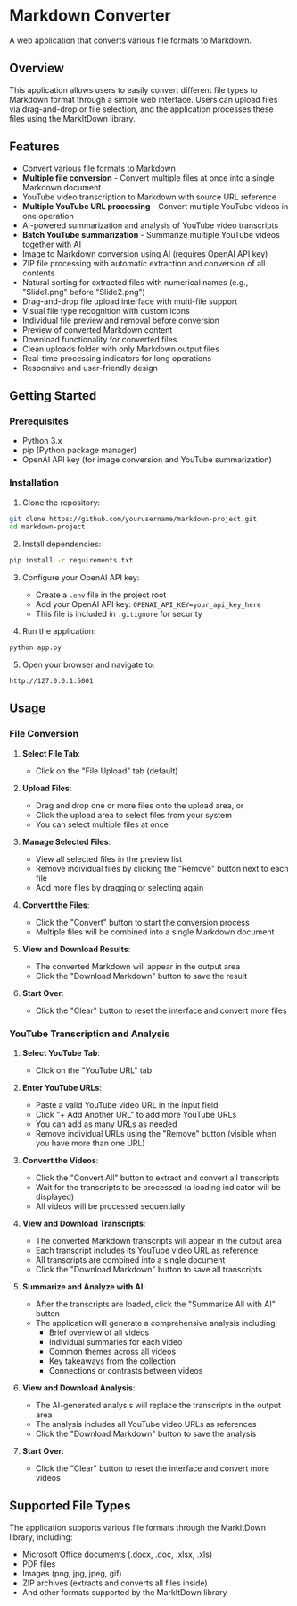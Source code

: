 # Markdown Converter

A web application that converts various file formats to Markdown.

## Overview

This application allows users to easily convert different file types to Markdown format through a simple web interface. Users can upload files via drag-and-drop or file selection, and the application processes these files using the MarkItDown library.

## Features

- Convert various file formats to Markdown
- **Multiple file conversion** - Convert multiple files at once into a single Markdown document
- YouTube video transcription to Markdown with source URL reference
- **Multiple YouTube URL processing** - Convert multiple YouTube videos in one operation
- AI-powered summarization and analysis of YouTube video transcripts
- **Batch YouTube summarization** - Summarize multiple YouTube videos together with AI
- Image to Markdown conversion using AI (requires OpenAI API key)
- ZIP file processing with automatic extraction and conversion of all contents
- Natural sorting for extracted files with numerical names (e.g., "Slide1.png" before "Slide2.png")
- Drag-and-drop file upload interface with multi-file support
- Visual file type recognition with custom icons
- Individual file preview and removal before conversion
- Preview of converted Markdown content
- Download functionality for converted files
- Clean uploads folder with only Markdown output files
- Real-time processing indicators for long operations
- Responsive and user-friendly design

## Getting Started

### Prerequisites

- Python 3.x
- pip (Python package manager)
- OpenAI API key (for image conversion and YouTube summarization)

### Installation

1. Clone the repository:
```bash
git clone https://github.com/yourusername/markdown-project.git
cd markdown-project
```

2. Install dependencies:
```bash
pip install -r requirements.txt
```

3. Configure your OpenAI API key:
   - Create a `.env` file in the project root
   - Add your OpenAI API key: `OPENAI_API_KEY=your_api_key_here`
   - This file is included in `.gitignore` for security

4. Run the application:
```bash
python app.py
```

5. Open your browser and navigate to:
```
http://127.0.0.1:5001
```

## Usage

### File Conversion
1. **Select File Tab**:
   - Click on the "File Upload" tab (default)

2. **Upload Files**:
   - Drag and drop one or more files onto the upload area, or
   - Click the upload area to select files from your system
   - You can select multiple files at once

3. **Manage Selected Files**:
   - View all selected files in the preview list
   - Remove individual files by clicking the "Remove" button next to each file
   - Add more files by dragging or selecting again

4. **Convert the Files**:
   - Click the "Convert" button to start the conversion process
   - Multiple files will be combined into a single Markdown document

5. **View and Download Results**:
   - The converted Markdown will appear in the output area
   - Click the "Download Markdown" button to save the result

6. **Start Over**:
   - Click the "Clear" button to reset the interface and convert more files

### YouTube Transcription and Analysis
1. **Select YouTube Tab**:
   - Click on the "YouTube URL" tab

2. **Enter YouTube URLs**:
   - Paste a valid YouTube video URL in the input field
   - Click "+ Add Another URL" to add more YouTube URLs
   - You can add as many URLs as needed
   - Remove individual URLs using the "Remove" button (visible when you have more than one URL)

3. **Convert the Videos**:
   - Click the "Convert All" button to extract and convert all transcripts
   - Wait for the transcripts to be processed (a loading indicator will be displayed)
   - All videos will be processed sequentially

4. **View and Download Transcripts**:
   - The converted Markdown transcripts will appear in the output area
   - Each transcript includes its YouTube video URL as reference
   - All transcripts are combined into a single document
   - Click the "Download Markdown" button to save all transcripts

5. **Summarize and Analyze with AI**:
   - After the transcripts are loaded, click the "Summarize All with AI" button
   - The application will generate a comprehensive analysis including:
     - Brief overview of all videos
     - Individual summaries for each video
     - Common themes across all videos
     - Key takeaways from the collection
     - Connections or contrasts between videos

6. **View and Download Analysis**:
   - The AI-generated analysis will replace the transcripts in the output area
   - The analysis includes all YouTube video URLs as references
   - Click the "Download Markdown" button to save the analysis

7. **Start Over**:
   - Click the "Clear" button to reset the interface and convert more videos

## Supported File Types

The application supports various file formats through the MarkItDown library, including:

- Microsoft Office documents (.docx, .doc, .xlsx, .xls)
- PDF files
- Images (png, jpg, jpeg, gif)
- ZIP archives (extracts and converts all files inside)
- And other formats supported by the MarkItDown library


